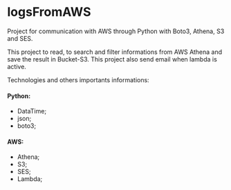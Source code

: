 # logsFromAWS
Project for communication with AWS through Python with Boto3, Athena, S3 and SES.

This project to read, to search and filter informations from AWS Athena and save the result in Bucket-S3. This project also send email when lambda is active.

Technologies and others importants informations:

#### Python:
  - DataTime;
  - json;
  - boto3;

#### AWS:
  - Athena;
  - S3;
  - SES;
  - Lambda;
